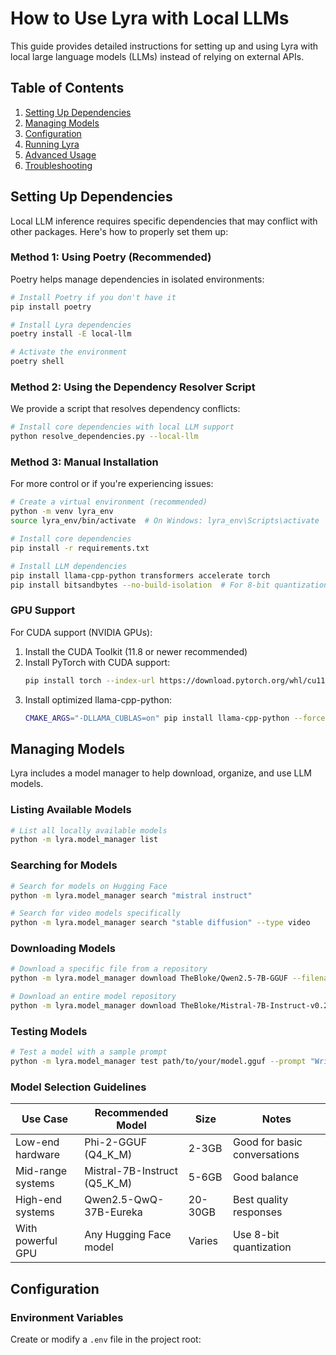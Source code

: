 # How to Use Lyra with Local LLMs

This guide provides detailed instructions for setting up and using Lyra with local large language models (LLMs) instead of relying on external APIs.

## Table of Contents

1. [Setting Up Dependencies](#setting-up-dependencies)
2. [Managing Models](#managing-models)
3. [Configuration](#configuration)
4. [Running Lyra](#running-lyra)
5. [Advanced Usage](#advanced-usage)
6. [Troubleshooting](#troubleshooting)

## Setting Up Dependencies

Local LLM inference requires specific dependencies that may conflict with other packages. Here's how to properly set them up:

### Method 1: Using Poetry (Recommended)

Poetry helps manage dependencies in isolated environments:

```bash
# Install Poetry if you don't have it
pip install poetry

# Install Lyra dependencies
poetry install -E local-llm

# Activate the environment
poetry shell
```

### Method 2: Using the Dependency Resolver Script

We provide a script that resolves dependency conflicts:

```bash
# Install core dependencies with local LLM support
python resolve_dependencies.py --local-llm
```

### Method 3: Manual Installation

For more control or if you're experiencing issues:

```bash
# Create a virtual environment (recommended)
python -m venv lyra_env
source lyra_env/bin/activate  # On Windows: lyra_env\Scripts\activate

# Install core dependencies
pip install -r requirements.txt

# Install LLM dependencies
pip install llama-cpp-python transformers accelerate torch
pip install bitsandbytes --no-build-isolation  # For 8-bit quantization
```

### GPU Support

For CUDA support (NVIDIA GPUs):

1. Install the CUDA Toolkit (11.8 or newer recommended)
2. Install PyTorch with CUDA support:
   ```bash
   pip install torch --index-url https://download.pytorch.org/whl/cu118
   ```
3. Install optimized llama-cpp-python:
   ```bash
   CMAKE_ARGS="-DLLAMA_CUBLAS=on" pip install llama-cpp-python --force-reinstall --no-cache-dir
   ```

## Managing Models

Lyra includes a model manager to help download, organize, and use LLM models.

### Listing Available Models

```bash
# List all locally available models
python -m lyra.model_manager list
```

### Searching for Models

```bash
# Search for models on Hugging Face
python -m lyra.model_manager search "mistral instruct"

# Search for video models specifically
python -m lyra.model_manager search "stable diffusion" --type video
```

### Downloading Models

```bash
# Download a specific file from a repository
python -m lyra.model_manager download TheBloke/Qwen2.5-7B-GGUF --filename qwen2.5-7b.Q5_K_M.gguf

# Download an entire model repository
python -m lyra.model_manager download TheBloke/Mistral-7B-Instruct-v0.2-GGUF
```

### Testing Models

```bash
# Test a model with a sample prompt
python -m lyra.model_manager test path/to/your/model.gguf --prompt "Write a short poem about AI"
```

### Model Selection Guidelines

| Use Case | Recommended Model | Size | Notes |
|----------|------------------|------|-------|
| Low-end hardware | Phi-2-GGUF (Q4_K_M) | 2-3GB | Good for basic conversations |
| Mid-range systems | Mistral-7B-Instruct (Q5_K_M) | 5-6GB | Good balance |
| High-end systems | Qwen2.5-QwQ-37B-Eureka | 20-30GB | Best quality responses |
| With powerful GPU | Any Hugging Face model | Varies | Use 8-bit quantization |

## Configuration

### Environment Variables

Create or modify a `.env` file in the project root:

